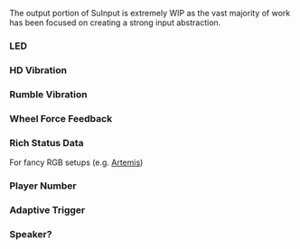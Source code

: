 The output portion of SuInput is extremely WIP as the vast majority of work has been focused on creating a strong input abstraction.

### LED
### HD Vibration
### Rumble Vibration
### Wheel Force Feedback
### Rich Status Data
For fancy RGB setups (e.g. [Artemis](https://github.com/Artemis-RGB/Artemis))
### Player Number
### Adaptive Trigger
### Speaker?
